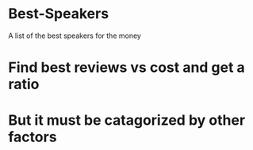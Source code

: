 # Best-Speakers
A list of the best speakers for the money
# Find best reviews vs cost and get a ratio
# But it must be catagorized by other factors
